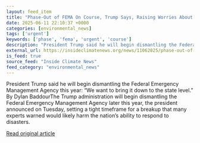 ```yaml
---
layout: feed_item
title: "Phase-Out of FEMA On Course, Trump Says, Raising Worries About a Weakened National Disaster Response"
date: 2025-06-11 22:10:37 +0000
categories: [environmental_news]
tags: ['urgent']
keywords: ['phase', 'fema', 'urgent', 'course']
description: "President Trump said he will begin dismantling the Federal Emergency Management Agency this year: “We want to bring it down to the state level"
external_url: https://insideclimatenews.org/news/11062025/phase-out-of-fema-on-course-trump-says-raising-worries-about-a-weakened-national-disaster-response/
is_feed: true
source_feed: "Inside Climate News"
feed_category: "environmental_news"
---
```


President Trump said he will begin dismantling the Federal Emergency Management Agency this year: “We want to bring it down to the state level.” By Dylan BaddourThe Trump administration will begin dismantling the Federal Emergency Management Agency later this year, the president announced on Tuesday, setting a tight timeframe for a breakup that many experts warned would likely harm the nation’s ability to respond to disasters.

[Read original article](https://insideclimatenews.org/news/11062025/phase-out-of-fema-on-course-trump-says-raising-worries-about-a-weakened-national-disaster-response/)
